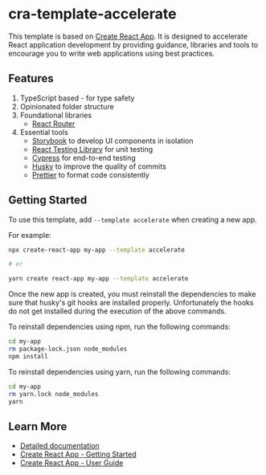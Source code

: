 # cra-template-accelerate

This template is based on
[Create React App](https://github.com/facebook/create-react-app). It is designed
to accelerate React application development by providing guidance, libraries and
tools to encourage you to write web applications using best practices.

## Features

1. TypeScript based - for type safety
2. Opinionated folder structure
3. Foundational libraries
   - [React Router](https://reactrouter.com/)
4. Essential tools
   - [Storybook](https://storybook.js.org/) to develop UI components in
     isolation
   - [React Testing Library](https://testing-library.com/) for unit testing
   - [Cypress](https://www.cypress.io/) for end-to-end testing
   - [Husky](https://typicode.github.io/husky) to improve the quality of commits
   - [Prettier](https://prettier.io/) to format code consistently

## Getting Started

To use this template, add `--template accelerate` when creating a new app.

For example:

```sh
npx create-react-app my-app --template accelerate

# or

yarn create react-app my-app --template accelerate
```

Once the new app is created, you must reinstall the dependencies to make sure
that husky's git hooks are installed properly. Unfortunately the hooks do not
get installed during the execution of the above commands.

To reinstall dependencies using npm, run the following commands:

```sh
cd my-app
rm package-lock.json node_modules
npm install
```

To reinstall dependencies using yarn, run the following commands:

```sh
cd my-app
rm yarn.lock node_modules
yarn
```

## Learn More

- [Detailed documentation](template/README.md)
- [Create React App - Getting Started](https://create-react-app.dev/docs/getting-started)
- [Create React App - User Guide](https://create-react-app.dev)
